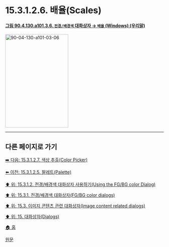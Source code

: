 # 15.3.1.2.6. 배율(Scales)

<a id="90-04-130-a101-03-06"></a>

#### [그림 90.4.130.a101.3.6. `전경/배경색` 대화상자 → `배율` (Windows) (우리말)](./90-04-0130-fg_bg_color.md#90-04-130-a101-03-06)
<img width="200" height="296" alt="90-04-130-a101-03-06" src="https://github.com/wonder13662/gimp/assets/15767104/0a970683-279c-4e6f-8b90-6d759cabd46f" />

***

## 다른 페이지로 가기

[➡️ 다음: 15.3.1.2.7. 색상 추출(Color Picker)](./15-03-01-02-07-color_picker.md)

[⬅️ 이전: 15.3.1.2.5. 팔레트(Palette)](./15-03-01-02-05-palette.md)

[⬆️ 위: 15.3.1.2. 전경/배경색 대화상자 사용하기(Using the FG/BG color Dialog)](./15-03-01-02-00-using_the_fg_bg_color_dialog.md)

[⬆️ 위: 15.3.1. 전경/배경색 대화상자(FG/BG color dialogs)](./15-03-01-00-fg-bg-color-dialogs.md)

[⬆️ 위: 15.3. 이미지 콘텐츠 관련 대화상자(Image content related dialogs)](./15-03-00-image-content-related-dialogs.md)

[⬆️ 위: 15. 대화상자(Dialogs)](./15-00-dialogs.md)

[🏠 홈](./00-home.md)

[원문](https://docs.gimp.org/2.10/ko/gimp-dialogs-content.html#gimp-colorselector-scales)